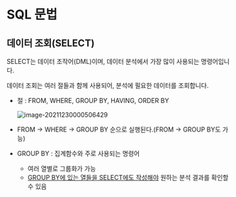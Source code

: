 # SQL 문법



## 데이터 조회(SELECT)

SELECT는 데이터 조작어(DML)이며, 데이터 분석에서 가장 많이 사용되는 명령어입니다.



데이터 조회는 여러 절들과 함께 사용되어, 분석에 필요한 데이터를 조회합니다.

- 절 : FROM, WHERE, GROUP BY, HAVING, ORDER BY

  ![image-20211230000506429](C:/Users/NaEunSu/AppData/Roaming/Typora/typora-user-images/image-20211230000506429.png)

- FROM -> WHERE -> GROUP BY 순으로 실행된다.(FROM -> GROUP BY도 가능)
- GROUP BY : 집계함수와 주로 사용되는 명령어
  - 여러 열별로 그룹화가 가능
  - <u>GROUP BY에 있는 열들을 SELECT에도 작성해야</u> 원하는 분석 결과를 확인할 수 있음

